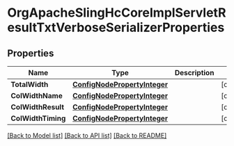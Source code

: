 # OrgApacheSlingHcCoreImplServletResultTxtVerboseSerializerProperties

## Properties
Name | Type | Description | Notes
------------ | ------------- | ------------- | -------------
**TotalWidth** | [**ConfigNodePropertyInteger**](configNodePropertyInteger.md) |  | [optional] 
**ColWidthName** | [**ConfigNodePropertyInteger**](configNodePropertyInteger.md) |  | [optional] 
**ColWidthResult** | [**ConfigNodePropertyInteger**](configNodePropertyInteger.md) |  | [optional] 
**ColWidthTiming** | [**ConfigNodePropertyInteger**](configNodePropertyInteger.md) |  | [optional] 

[[Back to Model list]](../README.md#documentation-for-models) [[Back to API list]](../README.md#documentation-for-api-endpoints) [[Back to README]](../README.md)


